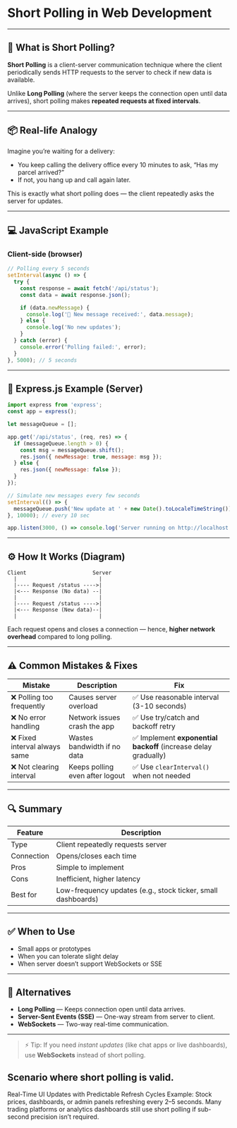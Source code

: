 # Short Polling in Web Development

---

## 🧠 What is Short Polling?

**Short Polling** is a client-server communication technique where the client periodically sends HTTP requests to the server to check if new data is available.

Unlike **Long Polling** (where the server keeps the connection open until data arrives), short polling makes **repeated requests at fixed intervals**.

---

## 📦 Real-life Analogy

Imagine you’re waiting for a delivery:

- You keep calling the delivery office every 10 minutes to ask, “Has my parcel arrived?”
- If not, you hang up and call again later.

This is exactly what short polling does — the client repeatedly asks the server for updates.

---

## 💻 JavaScript Example

### Client-side (browser)

```js
// Polling every 5 seconds
setInterval(async () => {
  try {
    const response = await fetch('/api/status');
    const data = await response.json();

    if (data.newMessage) {
      console.log('📩 New message received:', data.message);
    } else {
      console.log('No new updates');
    }
  } catch (error) {
    console.error('Polling failed:', error);
  }
}, 5000); // 5 seconds
```

---

## 🧩 Express.js Example (Server)

```js
import express from 'express';
const app = express();

let messageQueue = [];

app.get('/api/status', (req, res) => {
  if (messageQueue.length > 0) {
    const msg = messageQueue.shift();
    res.json({ newMessage: true, message: msg });
  } else {
    res.json({ newMessage: false });
  }
});

// Simulate new messages every few seconds
setInterval(() => {
  messageQueue.push('New update at ' + new Date().toLocaleTimeString());
}, 10000); // every 10 sec

app.listen(3000, () => console.log('Server running on http://localhost:3000'));
```

---

## ⚙️ How It Works (Diagram)

```text
Client                     Server
  |                          |
  |---- Request /status ---->|
  |<--- Response (No data) --|
  |                          |
  |---- Request /status ---->|
  |<--- Response (New data)--|
  |                          |
```

Each request opens and closes a connection — hence, **higher network overhead** compared to long polling.

---

## ⚠️ Common Mistakes & Fixes

| Mistake | Description | Fix |
|----------|--------------|------|
| ❌ Polling too frequently | Causes server overload | ✅ Use reasonable interval (3-10 seconds) |
| ❌ No error handling | Network issues crash the app | ✅ Use try/catch and backoff retry |
| ❌ Fixed interval always same | Wastes bandwidth if no data | ✅ Implement **exponential backoff** (increase delay gradually) |
| ❌ Not clearing interval | Keeps polling even after logout | ✅ Use `clearInterval()` when not needed |

---

## 🔍 Summary

| Feature | Description |
|----------|--------------|
| Type | Client repeatedly requests server |
| Connection | Opens/closes each time |
| Pros | Simple to implement |
| Cons | Inefficient, higher latency |
| Best for | Low-frequency updates (e.g., stock ticker, small dashboards) |

---

## ✅ When to Use
- Small apps or prototypes
- When you can tolerate slight delay
- When server doesn’t support WebSockets or SSE

---

## 🚀 Alternatives
- **Long Polling** — Keeps connection open until data arrives.
- **Server-Sent Events (SSE)** — One-way stream from server to client.
- **WebSockets** — Two-way real-time communication.

---

> ⚡ Tip: If you need *instant updates* (like chat apps or live dashboards), use **WebSockets** instead of short polling.

## Scenario where short polling is valid.

Real-Time UI Updates with Predictable Refresh Cycles
Example: Stock prices, dashboards, or admin panels refreshing every 2–5 seconds.
Many trading platforms or analytics dashboards still use short polling if sub-second precision isn’t required.

